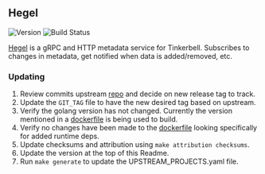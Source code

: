 ## **Hegel**
![Version](https://img.shields.io/badge/version-v0.12.0-blue)
![Build Status](https://codebuild.us-west-2.amazonaws.com/badges?uuid=eyJlbmNyeXB0ZWREYXRhIjoiUFJ0a1NyeGo1SXlHVzFMWFp3YytQTk0zeXMrSE9oYUw2VFM2MUlpa0tkbmh5S3RGYUQwTzI5VC9KVUJ6ZUJYK3NZb05ZaU15SGVMMzFNSTdmL3lzUlBjPSIsIml2UGFyYW1ldGVyU3BlYyI6IllOR29JZFNSRUFoL2ROUkIiLCJtYXRlcmlhbFNldFNlcmlhbCI6MX0%3D&branch=main)

[Hegel](https://github.com/tinkerbell/hegel) is a gRPC and HTTP metadata service for Tinkerbell. Subscribes to changes in metadata, get notified when data is added/removed, etc.

### Updating

1. Review commits upstream [repo](https://github.com/tinkerbell/hegel) and decide on new release tag to track.
1. Update the `GIT_TAG` file to have the new desired tag based on upstream.
1. Verify the golang version has not changed. Currently the version mentioned in a [dockerfile](https://github.com/tinkerbell/hegel/blob/main/cmd/hegel/Dockerfile#L1) is being used to build.
1. Verify no changes have been made to the [dockerfile](https://github.com/tinkerbell/hegel/blob/main/cmd/hegel/Dockerfile) looking specifically for added runtime deps.
1. Update checksums and attribution using `make attribution checksums`.
1. Update the version at the top of this Readme.
1. Run `make generate` to update the UPSTREAM_PROJECTS.yaml file.
